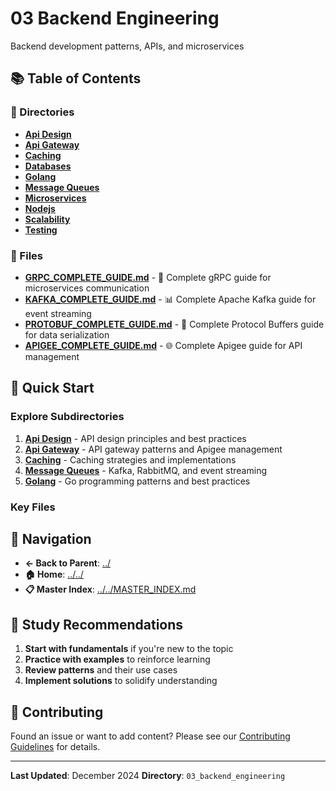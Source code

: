 # 03 Backend Engineering

Backend development patterns, APIs, and microservices

## 📚 Table of Contents

### 📁 Directories

- **[Api Design](api_design/)**
- **[Api Gateway](api_gateway/)**
- **[Caching](caching/)**
- **[Databases](databases/)**
- **[Golang](golang/)**
- **[Message Queues](message_queues/)**
- **[Microservices](microservices/)**
- **[Nodejs](nodejs/)**
- **[Scalability](scalability/)**
- **[Testing](testing/)**

### 📄 Files

- **[GRPC_COMPLETE_GUIDE.md](grpc/GRPC_COMPLETE_GUIDE.md)** - 🚀 Complete gRPC guide for microservices communication
- **[KAFKA_COMPLETE_GUIDE.md](message_queues/KAFKA_COMPLETE_GUIDE.md)** - 📊 Complete Apache Kafka guide for event streaming
- **[PROTOBUF_COMPLETE_GUIDE.md](protobuf/PROTOBUF_COMPLETE_GUIDE.md)** - 🔧 Complete Protocol Buffers guide for data serialization
- **[APIGEE_COMPLETE_GUIDE.md](api_gateway/APIGEE_COMPLETE_GUIDE.md)** - 🌐 Complete Apigee guide for API management

## 🚀 Quick Start

### Explore Subdirectories
1. **[Api Design](api_design/)** - API design principles and best practices
1. **[Api Gateway](api_gateway/)** - API gateway patterns and Apigee management
1. **[Caching](caching/)** - Caching strategies and implementations
1. **[Message Queues](message_queues/)** - Kafka, RabbitMQ, and event streaming
1. **[Golang](golang/)** - Go programming patterns and best practices

### Key Files

## 🔗 Navigation

- **← Back to Parent**: [../](../)
- **🏠 Home**: [../../](../..)
- **📋 Master Index**: [../../MASTER_INDEX.md](../../MASTER_INDEX.md)

## 📖 Study Recommendations

1. **Start with fundamentals** if you're new to the topic
2. **Practice with examples** to reinforce learning
3. **Review patterns** and their use cases
4. **Implement solutions** to solidify understanding

## 🤝 Contributing

Found an issue or want to add content? Please see our [Contributing Guidelines](../../CONTRIBUTING.md) for details.

---

**Last Updated**: December 2024
**Directory**: `03_backend_engineering`
